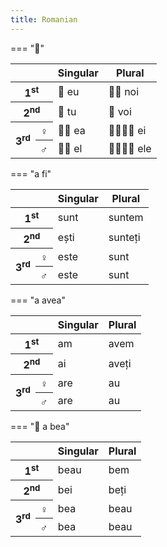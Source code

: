 ```yaml
---
title: Romanian
---
```


<!--style>
    .person-first {
        background-color: #CC0000;
    }
    
    .person-second {
        background-color: #00CC00;
    }
    
    .feminine {
        background-color: #0000CC;
    }
    
    .masculine {
        background-color: #CCCCCC;
    }
</style-->

=== "🧑"
    <table>
        <thead>
            <tr>
                <th colspan="2"></th>
                <th>Singular</th>
                <th>Plural</th>
            </tr>
        </thead>
        <tbody>
            <tr class="person-first">
                <th colspan="2">1<sup>st</sup></th>
                <td>🙋 eu</td>
                <td>🙋🙋 noi</td>
            </tr>
            <tr class="person-second">
                <th colspan="2">2<sup>nd</sup></th>
                <td>👤 tu</td>
                <td>👥 voi</td>
            </tr>
            <tr class="feminine">
                <th rowspan="2">3<sup>rd</sup></th>
                <th>♀️</th>
                <td>👩‍🦰 ea</td>
                <td>👩‍🦰👩‍🦰 ei</td>
            </tr>
            <tr class="masculine">
                <th>♂️</th>
                <td>👨‍🦰 el</td>
                <td>👨‍🦰👨‍🦰 ele</td>
            </tr>
        </tbody>
    </table>

=== "a fi"
    <table>
        <thead>
            <tr>
                <th colspan="2"></th>
                <th>Singular</th>
                <th>Plural</th>
            </tr>
        </thead>
        <tbody>
            <tr class="person-first">
                <th colspan="2">1<sup>st</sup></th>
                <td>sunt</td>
                <td>suntem</td>
            </tr>
            <tr class="person-second">
                <th colspan="2">2<sup>nd</sup></th>
                <td>ești</td>
                <td>sunteți</td>
            </tr>
            <tr class="feminine">
                <th rowspan="2">3<sup>rd</sup></th>
                <th>♀️</th>
                <td>este</td>
                <td>sunt</td>
            </tr>
            <tr class="masculine">
                <th>♂️</th>
                <td>este</td>
                <td>sunt</td>
            </tr>
        </tbody>
    </table>


=== "a avea"
    <table>
        <thead>
            <tr>
                <th colspan="2"></th>
                <th>Singular</th>
                <th>Plural</th>
            </tr>
        </thead>
        <tbody>
            <tr class="person-first">
                <th colspan="2">1<sup>st</sup></th>
                <td>am</td>
                <td>avem</td>
            </tr>
            <tr class="person-second">
                <th colspan="2">2<sup>nd</sup></th>
                <td>ai</td>
                <td>aveți</td>
            </tr>
            <tr class="feminine">
                <th rowspan="2">3<sup>rd</sup></th>
                <th>♀️</th>
                <td>are</td>
                <td>au</td>
            </tr>
            <tr class="masculine">
                <th>♂️</th>
                <td>are</td>
                <td>au</td>
            </tr>
        </tbody>
    </table>

=== "🥤 a bea"
    <table>
        <thead>
            <tr>
                <th colspan="2"></th>
                <th>Singular</th>
                <th>Plural</th>
            </tr>
        </thead>
        <tbody>
            <tr class="person-first">
                <th colspan="2">1<sup>st</sup></th>
                <td>beau</td>
                <td>bem</td>
            </tr>
            <tr class="person-second">
                <th colspan="2">2<sup>nd</sup></th>
                <td>bei</td>
                <td>beți</td>
            </tr>
            <tr class="feminine">
                <th rowspan="2">3<sup>rd</sup></th>
                <th>♀️</th>
                <td>bea</td>
                <td>beau</td>
            </tr>
            <tr class="masculine">
                <th>♂️</th>
                <td>bea</td>
                <td>beau</td>
            </tr>
        </tbody>
    </table>
